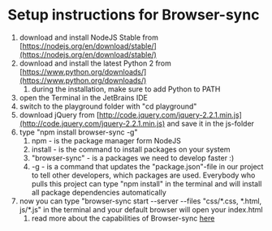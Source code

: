 # Setup instructions for Browser-sync
1. download and install NodeJS Stable from [https://nodejs.org/en/download/stable/](https://nodejs.org/en/download/stable/)
2. download and install the latest Python 2 from [https://www.python.org/downloads/](https://www.python.org/downloads/)
    1. during the installation, make sure to add Python to PATH
3. open the Terminal in the JetBrains IDE
4. switch to the playground folder with "cd playground"
5. download jQuery from [http://code.jquery.com/jquery-2.2.1.min.js](http://code.jquery.com/jquery-2.2.1.min.js) and save it in the js-folder
5. type "npm install browser-sync -g"
    1. npm - is the package manager form NodeJS
    2. install - is the command to install packages on your system
    3. "browser-sync" - is a packages we need to develop faster :)
    4. -g - is a command that updates the "package.json"-file in our project to tell other developers, which packages are used. Everybody who pulls this project can type "npm install" in the terminal and will install all package dependencies automatically
6. now you can type "browser-sync start --server --files "css/\*.css, \*.html, js/\*.js" in the terminal and your default browser will open your index.html
    1. read more about the capabilities of Browser-sync [here](https://www.browsersync.io/)
